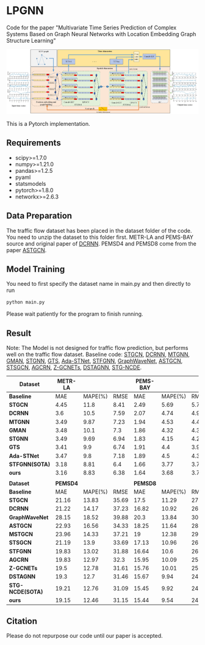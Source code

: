 # LPGNN
Code for the paper "Multivariate Time Series Prediction of Complex Systems Based on Graph Neural Networks with Location Embedding Graph Structure Learning"

![LPGNN](figures/model_architecture.jpg "Model Architecture")

This is a Pytorch implementation.
## Requirements
- scipy>=1.7.0
- numpy>=1.21.0
- pandas>=1.2.5
- pyaml
- statsmodels
- pytorch>=1.8.0
- networkx>=2.6.3

## Data Preparation
The traffic flow dataset has been placed in the dataset folder of the code. You need to unzip the dataset to this folder first. 
METR-LA and PEMS-BAY source and original paper of [DCRNN](https://github.com/liyaguang/DCRNN). 
PEMSD4 and PEMSD8 come from the paper [ASTGCN](https://github.com/Davidham3/ASTGCN).

## Model Training

You need to first specify the dataset name in main.py and then directly to run
```bash
python main.py
```
Please wait patiently for the program to finish running.

## Result
Note: The Model is not designed for traffic flow prediction, but performs well on the traffic flow dataset.
Baseline code: [STGCN](https://github.com/VeritasYin/STGCN_IJCAI-18),
[DCRNN](https://github.com/liyaguang/DCRNN),
[MTGNN](https://github.com/nnzhan/MTGNN),
[GMAN](https://github.com/zhengchuanpan/GMAN),
[STGNN](https://github.com/LMissher/STGNN),
[GTS](https://github.com/chaoshangcs/GTS),
[Ada-STNet](https://github.com/LiuZH-19/Ada-STNet),
[STFGNN](https://github.com/MengzhangLI/STFGNN),
[GraphWaveNet](https://github.com/SGT-LIM/GraphWavenet),
[ASTGCN](https://github.com/Davidham3/ASTGCN),
[STSGCN](https://github.com/Davidham3/STSGCN),
[AGCRN](https://github.com/LeiBAI/AGCRN),
[Z-GCNETs](https://github.com/Z-GCNETs/Z-GCNETs),
[DSTAGNN](https://github.com/SYLan2019/DSTAGNN),
[STG-NCDE](https://github.com/jeongwhanchoi/STG-NCDE).

| **Dataset**        | **METR-LA** |       |       | **PEMS-BAY** |       |       |
|--------------------|-------------|-------|-------|--------------|-------|-------|
| **Baseline**       | MAE         |MAPE(%)| RMSE  | MAE          |MAPE(%)| RMSE  |
| **STGCN**          | 4.45        | 11.8  | 8.41  | 2.49         | 5.69  | 5.79  |
| **DCRNN**          | 3.6         | 10.5  | 7.59  | 2.07         | 4.74  | 4.9   |
| **MTGNN**          | 3.49        | 9.87  | 7.23  | 1.94         | 4.53  | 4.49  |
| **GMAN**           | 3.48        | 10.1  | 7.3   | 1.86         | 4.32  | 4.31  |
| **STGNN**          | 3.49        | 9.69  | 6.94  | 1.83         | 4.15  | 4.2   |
| **GTS**            | 3.41        | 9.9   | 6.74  | 1.91         | 4.4   | 3.97  |
| **Ada-STNet**      | 3.47        | 9.8   | 7.18  | 1.89         | 4.5   | 4.36  |
| **STFGNN(SOTA)**   | 3.18        | 8.81  | 6.4   | 1.66         | 3.77  | 3.74  |
| **ours**           | 3.16        | 8.83  | 6.38  | 1.64         | 3.68  | 3.72  |
|                    |             |       |       |              |       |       |
| **Dataset**        | **PEMSD4**  |       |       | **PEMSD8**   |       |       |
| **Baseline**       | MAE         |MAPE(%)| RMSE  | MAE          |MAPE(%)| RMSE  |
| **STGCN**          | 21.16       | 13.83 | 35.69 | 17.5         | 11.29 | 27.09 |
| **DCRNN**          | 21.22       | 14.17 | 37.23 | 16.82        | 10.92 | 26.36 |
| **GraphWaveNet**   | 28.15       | 18.52 | 39.88 | 20.3         | 13.84 | 30.82 |
| **ASTGCN**         | 22.93       | 16.56 | 34.33 | 18.25        | 11.64 | 28.06 |
| **MSTGCN**         | 23.96       | 14.33 | 37.21 | 19           | 12.38 | 29.15 |
| **STSGCN**         | 21.19       | 13.9  | 33.69 | 17.13        | 10.96 | 26.86 |
| **STFGNN**         | 19.83       | 13.02 | 31.88 | 16.64        | 10.6  | 26.22 |
| **AGCRN**          | 19.83       | 12.97 | 32.3  | 15.95        | 10.09 | 25.22 |
| **Z-GCNETs**       | 19.5        | 12.78 | 31.61 | 15.76        | 10.01 | 25.11 |
| **DSTAGNN**        | 19.3        | 12.7  | 31.46 | 15.67        | 9.94  | 24.77 |
| **STG-NCDE(SOTA)** | 19.21       | 12.76 | 31.09 | 15.45        | 9.92  | 24.81 |
| **ours**           | 19.15       | 12.46 | 31.15 | 15.44        | 9.54  | 24.56 |




## Citation
Please do not repurpose our code until our paper is accepted.
